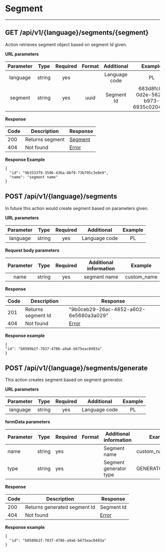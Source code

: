 # Segment
----

## GET /api/v1/{language}/segments/{segment}

Action retrieves segment object based on segment Id given. 

**URL parameters**

| Parameter |  Type  | Required | Format |   Additional  | Example |
|:---------:|:------:|:--------:|:------:|:-------------:|:-------:|
|  language | string |    yes   |        | Language code |    PL   |
|  segment| string |    yes   | uuid   | Segment Id  | 683d8fc8-0d2e-5626-b973-6935c02044eb|


**Response**

| Code | Description       | Response                                    |
|------|-------------------|---------------------------------------------|
| 200  | Returns segment   | [Segment](backend/api/objects/segment.md)|
| 404  | Not found         | [Error](backend/api/objects/error.md)        |


**Response Example**

```
{
  "id": "9b3533f9-3596-436a-8bf9-73b795c3e8e9",
  "name": "segment name"
}
```

## POST /api/v1/{language}/segments

In future this action would create segment based on parameters given.

**URL parameters**

| Parameter |  Type  | Required |   Additional  | Example |
|:---------:|:------:|:--------:|:-------------:|:-------:|
|  language | string |    yes   | Language code |    PL   |


**Request body parameters**

|   Parameter  |    Type        | Required |    Additional information   |                          Example                         |
|:------------:|:--------------:|:--------:|:---------------------------:|:--------------------------------------------------------:|
|     name      |    string      |    yes   |          segment name        |     custom_name                          |


**Response**

| Code | Description       | Response                                    |
|------|-------------------|---------------------------------------------|
| 201  | Returns segment Id| "9b0ceb29-26ac-4852-a602-6e5680a3a029"      |
| 404  | Not found         | [Error](backend/api/objects/error.md)        |


**Response example**

```
{
"id": "b0509b2f-7037-4786-a9a6-b675eac0493a"
}
```

## POST /api/v1/{language}/segments/generate
        
This action creates segment based on segment generator.

**URL parameters**

| Parameter |  Type  | Required |   Additional  | Example |
|:---------:|:------:|:--------:|:-------------:|:-------:|
|  language | string |    yes   | Language code |    PL   |


**formData parameters**

| Parameter | Type   | Required |Format| Additional information | Example |
|-----------|--------|----------|------|------------------------|---------|
| name       | string | yes      |      | Segment name            | custom_name |
| type | string | yes      |  | Segment generator type         | GENERATOR_NAME|


**Response**

| Code | Description       | Response                                    |
|------|-------------------|---------------------------------------------|
| 200  | Returns generated segment Id    | Segment Id |
| 404  | Not found | [Error](backend/api/objects/error.md)        |


**Response example**

```
{
  "id": "b0509b2f-7037-4786-a9a6-b675eac0493a"
}
```
